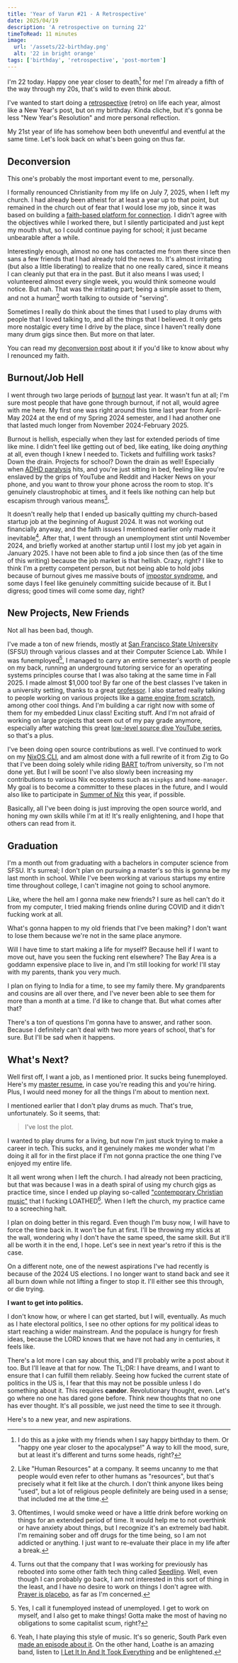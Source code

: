 ```yaml
---
title: 'Year of Varun #21 - A Retrospective'
date: 2025/04/19
description: 'A retrospective on turning 22'
timeToRead: 11 minutes
image:
  url: '/assets/22-birthday.png'
  alt: '22 in bright orange'
tags: ['birthday', 'retrospective', 'post-mortem']
---
```


I'm 22 today. Happy one year closer to death[^oneyearcloser] for me! I'm already
a fifth of the way through my 20s, that's wild to even think about.

I've wanted to start doing a
[retrospective](https://www.scrum.org/resources/what-is-a-sprint-retrospective)
(retro) on life each year, almost like a New Year's post, but on my birthday.
Kinda cliche, but it's gonna be less "New Year's Resolution" and more personal
reflection.

My 21st year of life has somehow been both uneventful and eventful at the same
time. Let's look back on what's been going on thus far.

## Deconversion

This one's probably the most important event to me, personally.

I formally renounced Christianity from my life on July 7, 2025, when I left my
church. I had already been atheist for at least a year up to that point, but
remained in the church out of fear that I would lose my job, since it was based
on building a
[faith-based platform for connection](https://www.saltandlight.community). I
didn't agree with the objectives while I worked there, but I silently
participated and just kept my mouth shut, so I could continue paying for school;
it just became unbearable after a while.

Interestingly enough, almost no one has contacted me from there since then sans
a few friends that I had already told the news to. It's almost irritating (but
also a little liberating) to realize that no one really cared, since it means I
can cleanly put that era in the past. But it also means I was used; I
volunteered almost every single week, you would think someone would notice. But
nah. That was the irritating part; being a simple asset to them, and not a
human[^hr] worth talking to outside of "serving".

Sometimes I really do think about the times that I used to play drums with
people that I loved talking to, and all the things that I believed. It only gets
more nostalgic every time I drive by the place, since I haven't really done many
drum gigs since then. But more on that later.

You can read my [deconversion post](/musings/the-unchristian) about it if you'd
like to know about why I renounced my faith.

## Burnout/Job Hell

I went through two large periods of
[burnout](https://en.wikipedia.org/wiki/Occupational_burnout) last year. It
wasn't fun at all; I'm sure most people that have gone through burnout, if not
all, would agree with me here. My first one was right around this time last year
from April-May 2024 at the end of my Spring 2024 semester, and I had another one
that lasted much longer from November 2024-February 2025.

Burnout is hellish, especially when they last for extended periods of time like
mine. I didn't feel like getting out of bed, like eating, like doing _anything_
at all, even though I knew I needed to. Tickets and fulfilling work tasks? Down
the drain. Projects for school? Down the drain as well! Especially when
[ADHD paralysis](https://health.clevelandclinic.org/adhd-paralysis) hits, and
you're just sitting in bed, feeling like you're enslaved by the grips of YouTube
and Reddit and Hacker News on your phone, and you want to throw your phone
across the room to stop. It's genuinely claustrophobic at times, and it feels
like nothing can help but escapism through various means[^escapism].

It doesn't really help that I ended up basically quitting my church-based
startup job at the beginning of August 2024. It was not working out financially
anyway, and the faith issues I mentioned earlier only made it
inevitable[^seedling]. After that, I went through an unemployment stint until
November 2024, and briefly worked at another startup until I lost my job yet
again in January 2025. I have not been able to find a job since then (as of the
time of this writing) because the job market is that hellish. Crazy, right? I
like to think I'm a pretty competent person, but not being able to hold jobs
because of burnout gives me massive bouts of
[impostor syndrome](https://en.wikipedia.org/wiki/Impostor_syndrome), and some
days I feel like genuinely committing suicide because of it. But I digress; good
times will come some day, right?

## New Projects, New Friends

Not all has been bad, though.

I've made a ton of new friends, mostly at
[San Francisco State University](https://sfsu.edu) (SFSU) through various
classes and at their Computer Science Lab. While I was
funemployed[^funemployed], I managed to carry an entire semester's worth of
people on my back, running an underground tutoring service for an operating
systems principles course that I was also taking at the same time in Fall 2025.
I made almost $1,000 too! By far one of the best classes I've taken in a
university setting, thanks to a great
[professor](https://cs.sfsu.edu/people/robert-bierman). I also started really
talking to people working on various projects like a
[game engine from scratch](https://github.com/engine3d-dev/TheAtlasEngine),
among other cool things. And I'm building a car right now with some of them for
my embedded Linux class! Exciting stuff. And I'm not afraid of working on large
projects that seem out of my pay grade anymore, especially after watching this
great
[low-level source dive YouTube series](https://www.youtube.com/playlist?list=PLP29wDx6QmW4Mw8mgvP87Zk33LRcKA9bl),
so that's a plus.

I've been doing open source contributions as well. I've continued to work on my
[NixOS CLI](https://github.com/nix-community/nixos-cli), and am almost done with
a full rewrite of it from Zig to Go that I've been doing solely while riding
[BART](https://en.wikipedia.org/wiki/Bay_Area_Rapid_Transit) to/from university,
so I'm not done yet. But I will be soon! I've also slowly been increasing my
contributions to various Nix ecosystems such as `nixpkgs` and `home-manager`. My
goal is to become a committer to these places in the future, and I would also
like to participate in [Summer of Nix](https://github.com/ngi-nix/summer-of-nix)
this year, if possible.

Basically, all I've been doing is just improving the open source world, and
honing my own skills while I'm at it! It's really enlightening, and I hope that
others can read from it.

## Graduation

I'm a month out from graduating with a bachelors in computer science from SFSU.
It's surreal; I don't plan on pursuing a master's so this is gonna be my last
month in school. While I've been working at various startups my entire time
throughout college, I can't imagine not going to school anymore.

Like, where the hell am I gonna make new friends? I sure as hell can't do it
from my computer, I tried making friends online during COVID and it didn't
fucking work at all.

What's gonna happen to my old friends that I've been making? I don't want to
lose them because we're not in the same place anymore.

Will I have time to start making a life for myself? Because hell if I want to
move out, have you seen the fucking rent elsewhere? The Bay Area is a goddamn
expensive place to live in, and I'm still looking for work! I'll stay with my
parents, thank you very much.

I plan on flying to India for a time, to see my family there. My grandparents
and cousins are all over there, and I've never been able to see them for more
than a month at a time. I'd like to change that. But what comes after that?

There's a ton of questions I'm gonna have to answer, and rather soon. Because I
definitely can't deal with two more years of school, that's for sure. But I'll
be sad when it happens.

## What's Next?

Well first off, I want a job, as I mentioned prior. It sucks being funemployed.
Here's my
[master resume](https://raw.githubusercontent.com/water-sucks/resume/main/resume.pdf),
in case you're reading this and you're hiring. Plus, I would need money for all
the things I'm about to mention next.

I mentioned earlier that I don't play drums as much. That's true, unfortunately.
So it seems, that:

> I've lost the plot.

I wanted to play drums for a living, but now I'm just stuck trying to make a
career in tech. This sucks, and it genuinely makes me wonder what I'm doing it
all for in the first place if I'm not gonna practice the one thing I've enjoyed
my entire life.

It all went wrong when I left the church. I had already not been practicing, but
that was because I was in a death spiral of using my church gigs as practice
time, since I ended up playing so-called
["contemporary Christian music"](https://en.wikipedia.org/wiki/Contemporary_Christian_music)
that I fucking LOATHED[^loathe]. When I left the church, my practice came to a
screeching halt.

I plan on doing better in this regard. Even though I'm busy now, I will have to
force the time back in. It won't be fun at first. I'll be throwing my sticks at
the wall, wondering why I don't have the same speed, the same skill. But it'll
all be worth it in the end, I hope. Let's see in next year's retro if this is
the case.

On a different note, one of the newest aspirations I've had recently is because
of the 2024 US elections. I no longer want to stand back and see it all burn
down while not lifting a finger to stop it. I'll either see this through, or die
trying.

**I want to get into politics.**

I don't know how, or where I can get started, but I will, eventually. As much as
I hate electoral politics, I see no other options for my political ideas to
start reaching a wider mainstream. And the populace is hungry for fresh ideas,
because the LORD knows that we have not had any in centuries, it feels like.

There's a lot more I can say about this, and I'll probably write a post about it
too. But I'll leave at that for now. The TL;DR: I have dreams, and I want to
ensure that I can fulfill them reliably. Seeing how fucked the current state of
politics in the US is, I fear that this may not be possible unless I do
something about it. This requires **candor**. Revolutionary thought, even. Let's
go where no one has dared gone before. Think new thoughts that no one has ever
thought. It's all possible, we just need the time to see it through.

Here's to a new year, and new aspirations.

[^oneyearcloser]:
    I do this as a joke with my friends when I say happy birthday to them. Or
    "happy one year closer to the apocalypse!" A way to kill the mood, sure, but
    at least it's different and turns some heads, right?

[^hr]:
    Like "Human Resources" at a company. It seems uncanny to me that people
    would even refer to other humans as "resources", but that's precisely what
    it felt like at the church. I don't think anyone likes being "used", but a
    lot of religious people definitely are being used in a sense; that included
    me at the time.

[^escapism]:
    Oftentimes, I would smoke weed or have a little drink before working on
    things for an extended period of time. It would help me to not overthink or
    have anxiety about things, but I recognize it's an extremely bad habit. I'm
    remaining sober and off drugs for the time being, so I am not addicted or
    anything. I just want to re-evaluate their place in my life after a break.

[^seedling]:
    Turns out that the company that I was working for previously has rebooted
    into some other faith tech thing called [Seedling](https://seeedling.so).
    Well, even though I can probably go back, I am not interested in this sort
    of thing in the least, and I have no desire to work on things I don't agree
    with.
    [Prayer is placebo](https://www.forbes.com/sites/quora/2018/12/04/the-science-behind-prayer-and-the-placebo-effect/),
    as far as I'm concerned.

[^funemployed]:
    Yes, I call it funemployed instead of unemployed. I get to work on myself,
    and I also get to make things! Gotta make the most of having no obligations
    to some capitalist scum, right?

[^loathe]:
    Yeah, I hate playing this style of music. It's so generic, South Park even
    [made an episode about it](https://en.wikipedia.org/wiki/Christian_Rock_Hard).
    On the other hand, Loathe is an amazing band, listen to
    [I Let It In And It Took Everything](https://open.spotify.com/album/6nUUV3haj8ug8okTmOyIU2)
    and be enlightened.
